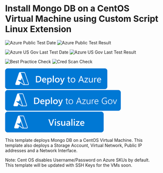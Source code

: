 # Install Mongo DB on a CentOS Virtual Machine using Custom Script Linux Extension

![Azure Public Test Date](https://azurequickstartsservice.blob.core.windows.net/badges/mongodb-on-centos/PublicLastTestDate.svg)
![Azure Public Test Result](https://azurequickstartsservice.blob.core.windows.net/badges/mongodb-on-centos/PublicDeployment.svg)

![Azure US Gov Last Test Date](https://azurequickstartsservice.blob.core.windows.net/badges/mongodb-on-centos/FairfaxLastTestDate.svg)
![Azure US Gov Last Test Result](https://azurequickstartsservice.blob.core.windows.net/badges/mongodb-on-centos/FairfaxDeployment.svg)

![Best Practice Check](https://azurequickstartsservice.blob.core.windows.net/badges/mongodb-on-centos/BestPracticeResult.svg)
![Cred Scan Check](https://azurequickstartsservice.blob.core.windows.net/badges/mongodb-on-centos/CredScanResult.svg)

[![Deploy To Azure](https://raw.githubusercontent.com/Azure/azure-quickstart-templates/master/1-CONTRIBUTION-GUIDE/images/deploytoazure.svg?sanitize=true)](https://portal.azure.com/#create/Microsoft.Template/uri/https%3A%2F%2Fraw.githubusercontent.com%2FAzure%2Fazure-quickstart-templates%2Fmaster%2Fmongodb-on-centos%2Fazuredeploy.json)
[![Deploy To Azure US Gov](https://raw.githubusercontent.com/Azure/azure-quickstart-templates/master/1-CONTRIBUTION-GUIDE/images/deploytoazuregov.svg?sanitize=true)](https://portal.azure.us/#create/Microsoft.Template/uri/https%3A%2F%2Fraw.githubusercontent.com%2FAzure%2Fazure-quickstart-templates%2Fmaster%2Fmongodb-on-centos%2Fazuredeploy.json)
[![Visualize](https://raw.githubusercontent.com/Azure/azure-quickstart-templates/master/1-CONTRIBUTION-GUIDE/images/visualizebutton.svg?sanitize=true)](http://armviz.io/#/?load=https%3A%2F%2Fraw.githubusercontent.com%2FAzure%2Fazure-quickstart-templates%2Fmaster%2Fmongodb-on-centos%2Fazuredeploy.json)

This template deploys Mongo DB on a CentOS Virtual Machine. This template also deploys a Storage Account, Virtual Network, Public IP addresses and a Network Interface.

Note: Cent OS disables Username/Password on Azure SKUs by default. This template will be updated with SSH Keys for the VMs soon.